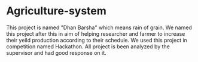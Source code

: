 # Agriculture-system
This project is named "Dhan Barsha" which means rain of grain. We named this project after this in aim of helping researcher and farmer to increase their yeild production according to their schedule. We used this project in competition named Hackathon. All project is been analyzed by the supervisor and had good response on it.
